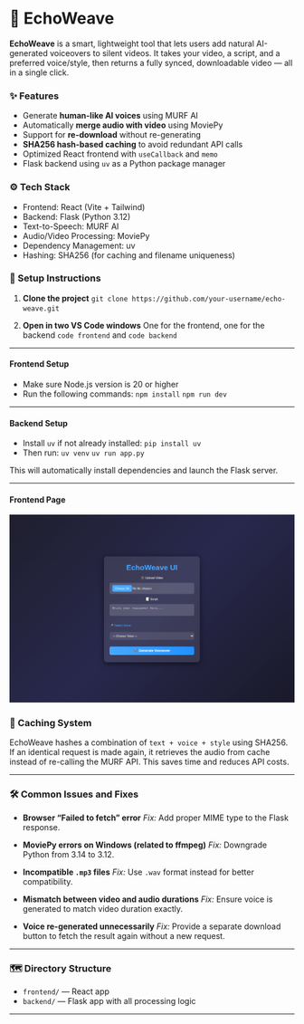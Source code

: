 # 📘 EchoWeave

**EchoWeave** is a smart, lightweight tool that lets users add natural AI-generated voiceovers to silent videos. It takes your video, a script, and a preferred voice/style, then returns a fully synced, downloadable video — all in a single click.

### ✨ Features

* Generate **human-like AI voices** using MURF AI
* Automatically **merge audio with video** using MoviePy
* Support for **re-download** without re-generating
* **SHA256 hash-based caching** to avoid redundant API calls
* Optimized React frontend with `useCallback` and `memo`
* Flask backend using `uv` as a Python package manager

### ⚙️ Tech Stack

* Frontend: React (Vite + Tailwind)
* Backend: Flask (Python 3.12)
* Text-to-Speech: MURF AI
* Audio/Video Processing: MoviePy
* Dependency Management: uv
* Hashing: SHA256 (for caching and filename uniqueness)

### 🔧 Setup Instructions

1. **Clone the project**
   `git clone https://github.com/your-username/echo-weave.git`

2. **Open in two VS Code windows**
   One for the frontend, one for the backend
   `code frontend` and `code backend`

---

#### Frontend Setup

* Make sure Node.js version is 20 or higher
* Run the following commands:
  `npm install`
  `npm run dev`

---

#### Backend Setup

* Install `uv` if not already installed: `pip install uv`
* Then run:
  `uv venv`
  `uv run app.py`

This will automatically install dependencies and launch the Flask server.

---

#### Frontend Page
![home page](./assets/EchoWeave-Home.png)

### 🧠 Caching System

EchoWeave hashes a combination of `text + voice + style` using SHA256. If an identical request is made again, it retrieves the audio from cache instead of re-calling the MURF API. This saves time and reduces API costs.

---

### 🛠 Common Issues and Fixes

* **Browser “Failed to fetch” error**
  *Fix:* Add proper MIME type to the Flask response.

* **MoviePy errors on Windows (related to ffmpeg)**
  *Fix:* Downgrade Python from 3.14 to 3.12.

* **Incompatible `.mp3` files**
  *Fix:* Use `.wav` format instead for better compatibility.

* **Mismatch between video and audio durations**
  *Fix:* Ensure voice is generated to match video duration exactly.

* **Voice re-generated unnecessarily**
  *Fix:* Provide a separate download button to fetch the result again without a new request.

---

### 🗺 Directory Structure

* `frontend/` — React app
* `backend/` — Flask app with all processing logic

---
